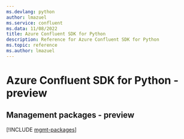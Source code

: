 ```yaml
---
ms.devlang: python
author: lmazuel
ms.service: confluent
ms.data: 11/08/2022
title: Azure Confluent SDK for Python
description: Reference for Azure Confluent SDK for Python
ms.topic: reference
ms.author: lmazuel
---
```

# Azure Confluent SDK for Python - preview

## Management packages - preview
[!INCLUDE [mgmt-packages](confluent-mgmt-index.md)]